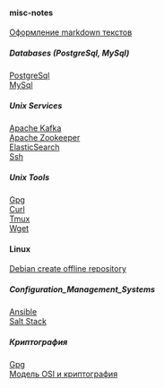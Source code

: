 #### misc-notes
[Оформление markdown текстов](./tools/markdown.txt)


##### Databases (PostgreSql, MySql)</br>
[PostgreSql](./databases/postgresql.md)</br>
[MySql](./databases/mysql.md)</br>

##### Unix Services </br>
[Apache Kafka](./unix_services/apache_kafka.md) </br>
[Apache Zookeeper](./unix_services/apache_zookeeper.md)</br>
[ElasticSearch](./unix_services/elasticsearch.md)</br>
[Ssh](./unix_services/ssh.md)</br>

##### Unix Tools </br>
[Gpg](./tools/gpg.md)</br>
[Curl](./tools/curl.md)</br>
[Tmux](./tools/tmux.md) </br>
[Wget](./tools/wget.md)</br>


#### Linux </br>
[Debian create offline repository](./linux/debian_offline_repository.md) </br>

##### Configuration_Management_Systems </br>
[Ansible](./Configuration_Management_Systems/ansible.md) </br>
[Salt Stack](./Configuration_Management_Systems/SaltStack.md) </br>


##### Криптография </br>
[Gpg](./cryptography/gpg.md)</br>
[Модель OSI и криптография](./cryptography/osi_crypto.md)</br>
